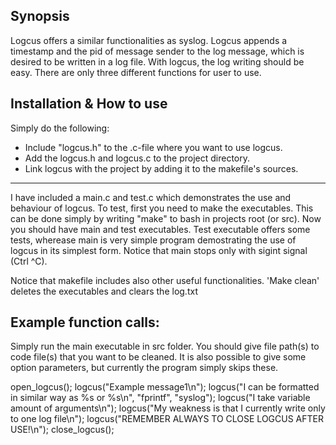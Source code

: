 ## Synopsis

Logcus offers a similar functionalities as syslog. Logcus appends a timestamp and the pid of message sender to the log message, which is desired to be written in a log file. With logcus, the log writing should be easy. There are only three different functions for user to use.

## Installation & How to use

Simply do the following:
- Include "logcus.h" to the .c-file where you want to use logcus.
- Add the logcus.h and logcus.c to the project directory.
- Link logcus with the project by adding it to the makefile's sources.
------------------

I have included a main.c and test.c which demonstrates the use and behaviour of logcus. To test, first you need to make the executables. This can be done simply by writing "make" to bash in projects root (or src). Now you should have main and test executables. Test executable offers some tests, wherease main is very simple program demostrating the use of logcus in its simplest form. Notice that main stops only with sigint signal (Ctrl ^C).

Notice that makefile includes also other useful functionalities. 'Make clean' deletes the executables and clears the log.txt


## Example function calls:
Simply run the main executable in src folder. You should give file path(s) to code file(s) that you want to be cleaned. It is also possible to give some option parameters, but currently the program simply skips these.

open_logcus();
logcus("Example message1\n");
logcus("I can be formatted in similar way as %s or %s\n", "fprintf", "syslog");
logcus("I take variable amount of arguments\n");
logcus("My weakness is that I currently write only to one log file\n");
logcus("REMEMBER ALWAYS TO CLOSE LOGCUS AFTER USE!\n");
close_logcus();



